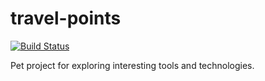 # travel-points

[![Build Status](https://travis-ci.org/SeriyBg/travel-points.svg?branch=master)](https://travis-ci.org/SeriyBg/travel-points)

Pet project for exploring interesting tools and technologies.
